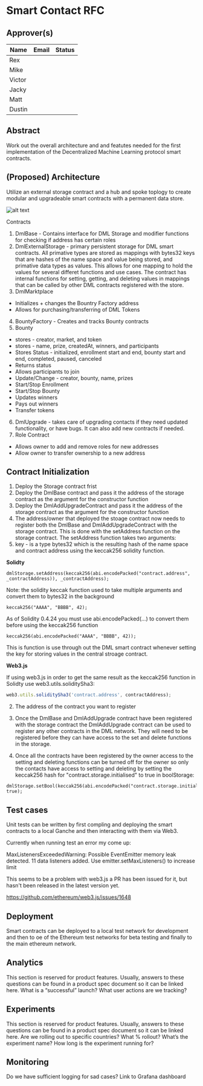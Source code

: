 # Smart Contact RFC

## Approver(s)

Name | Email | Status
--- | --- | ---
Rex | |
Mike | |
Victor | |
Jacky | |
Matt | |
Dustin | |

## Abstract
Work out the overall architecture and and featutes needed for the first implementation of the Decentralized Machine Learning protocol smart contracts.

## (Proposed) Architecture
Utilize an external storage contract and a hub and spoke toplogy to create modular and upgradeable smart contracts with a permanent data store.

![alt text](https://raw.githubusercontent.com/kyokan/dml-resources/master/meeting-notes/Decentralized%20Machine%20Learning%20Architecture.jpg?token=AHcvA7NJft2AJ_G0-JXqRzE6h2jbMB5Nks5bZMAYwA%3D%3D)

Contracts
1) DmlBase - Contains interface for DML Storage and modifier functions for checking if address has certain roles
2) DmlExternalStorage - primary persistent storage for DML smart contracts.  All primative types are stored as mappings with bytes32 keys that are hashes of the name space and value being stored, and primative data types as values. This allows for one mapping to hold the values for several differet functions and use cases.  The contract has internal functions for setting, getting, and deleting values in mappings that can be called by other DML contracts registered with the store.
3) DmlMarktplace
- Initializes + changes the Bountry Factory address
- Allows for purchasing/transferring of DML Tokens
4) BountyFactory - Creates and tracks Bounty contracts
5) Bounty
- stores - creator, market, and token
- stores - name, prize, createdAt, winners, and participants
- Stores Status - initialized, enrollment start and end, bounty start and end, completed, paused, canceled
- Returns status
- Allows participants to join
- Update/Change - creator, bounty, name, prizes
- Start/Stop Enrollment
- Start/Stop Bounty
- Updates winners
- Pays out winners
- Transfer tokens
6) DmlUpgrade - takes care of upgrading contacts if they need updated functionality, or have bugs. It can also add new contracts if needed.
7) Role Contract
- Allows owner to add and remove roles for new addresses
- Allow owner to transfer ownership to a new address


## Contract Initialization
1) Deploy the Storage contract frist
2) Deploy the DmlBase contract and pass it the address of the storage contract as the argument for the constructor function
3) Deploy the DmlAddUpgradeContract and pass it the address of the storage contract as the argument for the constructor function
4) The address/owner that deployed the stoage contract now needs to register both the DmlBase and DmlAddUpgradeContract with the storage contract.  This is done with the setAddress function on the storage contract.
The setAddress function takes two arguments:
  1) key - is a type bytes32 which is the resulting hash of the name space and contract address using the keccak256 solidity function.
 
  **Solidty**
  ```solidity
  dmlStorage.setAddress(keccak256(abi.encodePacked("contract.address", _contractAddress)), _contractAddress);
  ```
       
   Note: the solidity keccak function used to take multiple arguments and convert them to bytes32 in the background
   ```solidity
   keccak256("AAAA", "BBBB", 42);
   ```
       
   As of Solidity 0.4.24 you must use abi.encodePacked(...) to convert them before using the keccak256 function
  ```solidity
  keccak256(abi.encodePacked("AAAA", "BBBB", 42));
  ```

   This is function is use through out the DML smart contract whenever setting the key for storing values in the central stroage
       contract.
       
   **Web3.js**
   
   If using web3.js in order to get the same result as the keccak256 function in Solidty use web3.utils.soliditySha3:
   ```javascript
   web3.utils.soliditySha3('contract.address', contractAddress);
   ```
   2) The address of the contract you want to register
     
     
5) Once the DmlBase and DmlAddUpgrade contract have been registered with the storage contract the DmlAddUpgrade contract can be used to
  register any other contracts in the DML network. They will need to be registered before they can have access to the set and delete
  functions in the storage.
6) Once all the contracts have been registered by the owner access to the setting and deleting functions can be turned off for the owner
  so only the contacts have access to setting and deleting by setting the keccak256 hash for "contract.storage.initialised" to true in
  boolStorage:
  
  ```solidity
  dmlStorage.setBool(keccak256(abi.encodePacked("contract.storage.initialised"), true);
  ```

## Test cases
Unit tests can be written by first compling and deploying the smart contracts to a local Ganche and then interacting with them via Web3.

Currently when running test an error my come up:

MaxListenersExceededWarning: Possible EventEmitter memory leak detected. 11 data listeners added. Use emitter.setMaxListeners() to increase limit

This seems to be a problem with web3.js a PR has been issued for it, but hasn't been released in the latest version yet.

https://github.com/ethereum/web3.js/issues/1648

## Deployment
Smart contracts can be deployed to a local test network for development and then to oe of the Ethereum test networks for beta testing and finally to the main ethereum network.

## Analytics
This section is reserved for product features.  Usually, answers to these questions can be found in a product spec document so it can be linked here.
What is a “successful” launch? 
What user actions are we tracking?

## Experiments
This section is reserved for product features.  Usually, answers to these questions can be found in a product spec document so it can be linked here.
Are we rolling out to specific countries? What % rollout?
What’s the experiment name?
How long is the experiment running for?

## Monitoring
Do we have sufficient logging for sad cases?
Link to Grafana dashboard
